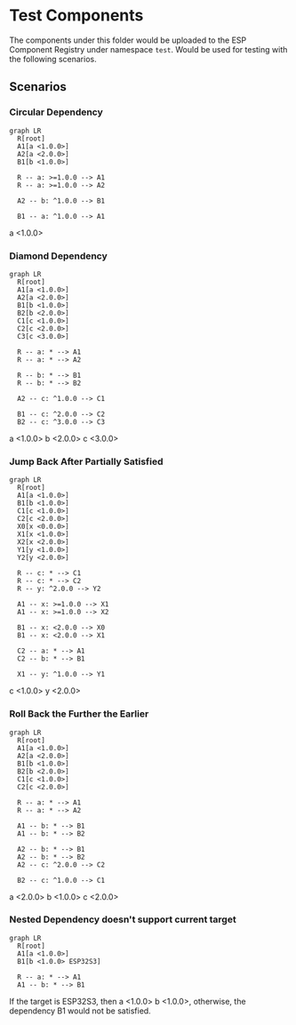 # Test Components

The components under this folder would be uploaded to the ESP Component Registry under namespace `test`. Would be used
for testing with the following scenarios.

## Scenarios

### Circular Dependency

```mermaid
graph LR
  R[root]
  A1[a <1.0.0>]
  A2[a <2.0.0>]
  B1[b <1.0.0>]

  R -- a: >=1.0.0 --> A1
  R -- a: >=1.0.0 --> A2

  A2 -- b: ^1.0.0 --> B1

  B1 -- a: ^1.0.0 --> A1
```

a \<1.0.0>

### Diamond Dependency

```mermaid
graph LR
  R[root]
  A1[a <1.0.0>]
  A2[a <2.0.0>]
  B1[b <1.0.0>]
  B2[b <2.0.0>]
  C1[c <1.0.0>]
  C2[c <2.0.0>]
  C3[c <3.0.0>]

  R -- a: * --> A1
  R -- a: * --> A2

  R -- b: * --> B1
  R -- b: * --> B2

  A2 -- c: ^1.0.0 --> C1

  B1 -- c: ^2.0.0 --> C2
  B2 -- c: ^3.0.0 --> C3
```

a \<1.0.0> b \<2.0.0> c \<3.0.0>

### Jump Back After Partially Satisfied

```mermaid
graph LR
  R[root]
  A1[a <1.0.0>]
  B1[b <1.0.0>]
  C1[c <1.0.0>]
  C2[c <2.0.0>]
  X0[x <0.0.0>]
  X1[x <1.0.0>]
  X2[x <2.0.0>]
  Y1[y <1.0.0>]
  Y2[y <2.0.0>]

  R -- c: * --> C1
  R -- c: * --> C2
  R -- y: ^2.0.0 --> Y2

  A1 -- x: >=1.0.0 --> X1
  A1 -- x: >=1.0.0 --> X2

  B1 -- x: <2.0.0 --> X0
  B1 -- x: <2.0.0 --> X1

  C2 -- a: * --> A1
  C2 -- b: * --> B1

  X1 -- y: ^1.0.0 --> Y1
```

c \<1.0.0> y \<2.0.0>

### Roll Back the Further the Earlier

```mermaid
graph LR
  R[root]
  A1[a <1.0.0>]
  A2[a <2.0.0>]
  B1[b <1.0.0>]
  B2[b <2.0.0>]
  C1[c <1.0.0>]
  C2[c <2.0.0>]

  R -- a: * --> A1
  R -- a: * --> A2

  A1 -- b: * --> B1
  A1 -- b: * --> B2

  A2 -- b: * --> B1
  A2 -- b: * --> B2
  A2 -- c: ^2.0.0 --> C2

  B2 -- c: ^1.0.0 --> C1
```

a \<2.0.0> b \<1.0.0> c \<2.0.0>

### Nested Dependency doesn't support current target

```mermaid
graph LR
  R[root]
  A1[a <1.0.0>]
  B1[b <1.0.0> ESP32S3]

  R -- a: * --> A1
  A1 -- b: * --> B1
```

If the target is ESP32S3, then a \<1.0.0> b \<1.0.0>,
otherwise, the dependency B1 would not be satisfied.
